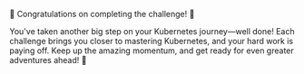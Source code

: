 🎉 Congratulations on completing the challenge! 🎉

You've taken another big step on your Kubernetes journey—well done! Each challenge brings you closer to mastering Kubernetes, and your hard work is paying off. Keep up the amazing momentum, and get ready for even greater adventures ahead! 🚀
